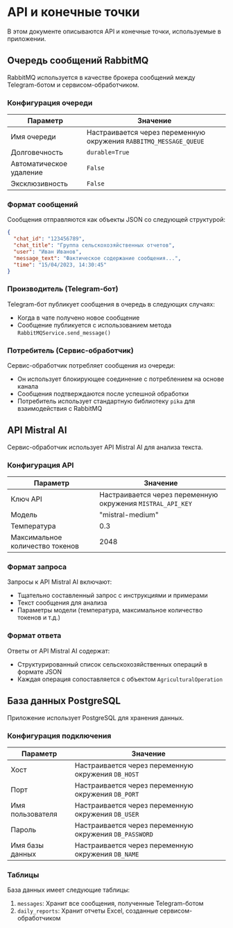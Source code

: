 # API и конечные точки

В этом документе описываются API и конечные точки, используемые в приложении.

## Очередь сообщений RabbitMQ

RabbitMQ используется в качестве брокера сообщений между Telegram-ботом и сервисом-обработчиком.

### Конфигурация очереди

| Параметр | Значение |
|-----------|-------|
| Имя очереди | Настраивается через переменную окружения `RABBITMQ_MESSAGE_QUEUE` |
| Долговечность | `durable=True` |
| Автоматическое удаление | `False` |
| Эксклюзивность | `False` |

### Формат сообщений

Сообщения отправляются как объекты JSON со следующей структурой:

```json
{
  "chat_id": "123456789",
  "chat_title": "Группа сельскохозяйственных отчетов",
  "user": "Иван Иванов",
  "message_text": "Фактическое содержание сообщения...",
  "time": "15/04/2023, 14:30:45"
}
```

### Производитель (Telegram-бот)

Telegram-бот публикует сообщения в очередь в следующих случаях:
- Когда в чате получено новое сообщение
- Сообщение публикуется с использованием метода `RabbitMQService.send_message()`

### Потребитель (Сервис-обработчик)

Сервис-обработчик потребляет сообщения из очереди:
- Он использует блокирующее соединение с потреблением на основе канала
- Сообщения подтверждаются после успешной обработки
- Потребитель использует стандартную библиотеку `pika` для взаимодействия с RabbitMQ

## API Mistral AI

Сервис-обработчик использует API Mistral AI для анализа текста.

### Конфигурация API

| Параметр | Значение |
|-----------|-------|
| Ключ API | Настраивается через переменную окружения `MISTRAL_API_KEY` |
| Модель | "mistral-medium" |
| Температура | 0.3 |
| Максимальное количество токенов | 2048 |

### Формат запроса

Запросы к API Mistral AI включают:
- Тщательно составленный запрос с инструкциями и примерами
- Текст сообщения для анализа
- Параметры модели (температура, максимальное количество токенов и т.д.)

### Формат ответа

Ответы от API Mistral AI содержат:
- Структурированный список сельскохозяйственных операций в формате JSON
- Каждая операция сопоставляется с объектом `AgriculturalOperation`

## База данных PostgreSQL

Приложение использует PostgreSQL для хранения данных.

### Конфигурация подключения

| Параметр | Значение |
|-----------|-------|
| Хост | Настраивается через переменную окружения `DB_HOST` |
| Порт | Настраивается через переменную окружения `DB_PORT` |
| Имя пользователя | Настраивается через переменную окружения `DB_USER` |
| Пароль | Настраивается через переменную окружения `DB_PASSWORD` |
| Имя базы данных | Настраивается через переменную окружения `DB_NAME` |

### Таблицы

База данных имеет следующие таблицы:

1. `messages`: Хранит все сообщения, полученные Telegram-ботом
2. `daily_reports`: Хранит отчеты Excel, созданные сервисом-обработчиком 